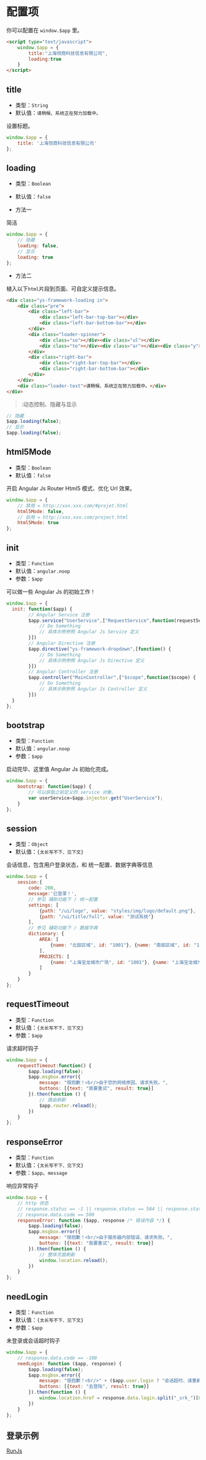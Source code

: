 # 配置项

你可以配置在 `window.$app` 里。

```html
<script type="text/javascript">
    window.$app = {
        title:"上海悦商科技信息有限公司",
        loading:true
    }
</script>
```

## title

* 类型：`String`
* 默认值：`请稍候、系统正在努力加载中。`

设置标题。

```js
window.$app = {
    title: '上海悦商科技信息有限公司'
};
```

## loading

* 类型：`Boolean`
* 默认值：`false`

* 方法一

 简洁
```js
window.$app = {
    // 隐藏
    loading: false,
    // 显示
    loading: true
};
```

* 方法二

 植入以下`html`片段到页面、可自定义提示信息。
```html
<div class="ys-framework-loading in">
    <div class="pre">
        <div class="left-bar">
            <div class="left-bar-top-bar"></div>
            <div class="left-bar-bottom-bar"></div>
        </div>
        <div class="loader-spinner">
            <div class="so"></div><div class="ul"></div>
            <div class="te"></div><div class="ar"></div><div class="y"></div>
        </div>
        <div class="right-bar">
            <div class="right-bar-top-bar"></div>
            <div class="right-bar-bottom-bar"></div>
        </div>
    </div>
    <div class="loader-text">请稍候、系统正在努力加载中。</div>
</div>
```

>:动态控制、隐藏与显示

```js
// 隐藏
$app.loading(false);
// 显示
$app.loading(false);
```

## html5Mode

* 类型：`Boolean`
* 默认值：`false`

开启 Angular Js Router Html5 模式、优化 Url 效果。

```js
window.$app = {
    // 禁用 = http://xxx.xxx.com/#projet.html
    html5Mode: false,
    // 启用 = http://xxx.xxx.com/project.html
    html5Mode: true
};
```

## init

* 类型：`Function`
* 默认值：`angular.noop`
* 参数：`$app`

可以做一些 Angular Js 的初始工作！
```js
window.$app = {
  init: function($app) {
        // Angular Service 注册
        $app.service("UserService",["RequestService",function(requestService) {
            // Do Something
            // 具体示例参照 Angular Js Service 定义
        }])
        // Angular Directive 注册
        $app.directive("ys-framework-dropdown",[function() {
            // Do Something
            // 具体示例参照 Angular Js Directive 定义
        }])
        // Angular Controller 注册
        $app.controller("MainController",["$scope",function($scope) {
            // Do Something
            // 具体示例参照 Angular Js Controller 定义
        }])
  }
};
```

## bootstrap

* 类型：`Function`
* 默认值：`angular.noop`
* 参数：`$app`

启动完毕、这里值 Angular Js 初始化完成。

```js
window.$app = {
    bootstrap: function($app) {
        // 可以获取之前定义的 service 对象。
        var userService=$app.injector.get("UserService");
    }
};
```

## session

* 类型：`Object`
* 默认值：`{太长写不下、见下文}`

会话信息，包含用户登录状态，和 统一配置、数据字典等信息

```js
window.$app = {
    session:{
        code: 200,
        message:'已登录！',
        // 参见 辅助功能下 / 统一配置
        settings: [
            {path: "/ui/logo", value: "styles/img/logo/default.png"},
            {path: "/ui/title/full", value: "测试系统"}
        ],
        // 参见 辅助功能下 / 数据字典 
        dictionary: {
            AREA: [
                {name: "北部区域", id: "1001"}, {name: "南部区域", id: "1002"}
            ],
            PROJECTS: [
                {name: "上海宝龙城市广场", id: "1001"}, {name: "上海宝龙城市广场", id: "1001"}
            ]
        }
    }
};
```

## requestTimeout

* 类型：`Function`
* 默认值：`{太长写不下、见下文}`
* 参数：`$app`

请求超时钩子

```js
window.$app = {
    requestTimeout:function() {
        $app.loading(false);
        $app.msgbox.error({
            message: "很抱歉！<br/>由于您的网络原因、请求失败。",
            buttons: [{text: "我要重试", result: true}]
        }).then(function () {
            // 路由刷新
            $app.router.reload();
        })
    }
};
```

## responseError

* 类型：`Function`
* 默认值：`{太长写不下、见下文}`
* 参数：`$app`、`message`

响应异常钩子

```js
window.$app = {
    // http 状态
    // response.status == -1 || response.status == 504 || response.status == 502
    // response.data.code == 500
    responseError: function ($app, response /* 错误内容 */) {
        $app.loading(false);
        $app.msgbox.error({
            message: "很抱歉！<br/>由于服务器内部错误、请求失败。",
            buttons: [{text: "我要重试", result: true}]
        }).then(function () {
            // 整体页面刷新
            window.location.reload();
        })
    }
};
```


## needLogin

* 类型：`Function`
* 默认值：`{太长写不下、见下文}`
* 参数：`$app`

未登录或会话超时钩子

```js
window.$app = {
    // response.data.code == -100
    needLogin: function ($app, response) {
        $app.loading(false);
        $app.msgbox.error({
            message: "很抱歉！<br/>" + ($app.user.login ? "会话超时、请重新登陆！" : "您尚未登陆、请先去登陆！"),
            buttons: [{text: "去登陆", result: true}]
        }).then(function () {
            window.location.href = response.data.login.split("_srk_")[0] + "_srk_=" + encodeURIComponent(window.location.href);
        })
    }
};
```

## 登录示例
[](./configuration.simple.html ':include :type=iframe width=100% height=300px')
[RunJs](http://runjs.cn/code/giv2wqyz ':target=_blank')